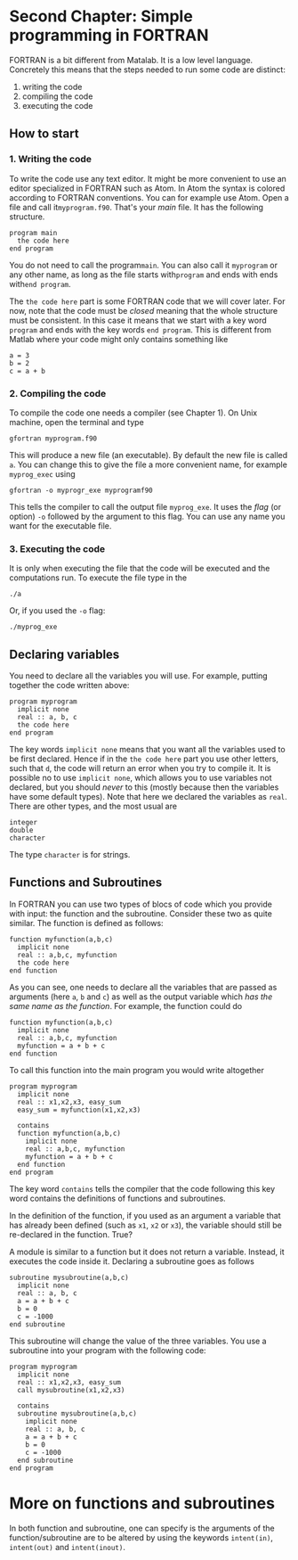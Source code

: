 # Second Chapter: Simple programming in FORTRAN

FORTRAN is a bit different from Matalab. It is a low level language. Concretely this means that the steps needed to run some code are distinct:
1. writing the code
2. compiling the code
3. executing the code

## How to start
### 1. Writing the code

To write the code use any text editor. It might be more convenient to use an editor specialized in FORTRAN such as Atom. In Atom the syntax is colored according to FORTRAN conventions. You can for example use Atom. Open a file and call it```myprogram.f90```. That's your *main* file. It has the following structure.

```
program main
  the code here
end program
```
You do not need to call the program```main```. You can also call it ```myprogram``` or any other name, as long as the file starts with```program``` and ends with ends with```end program```.

The ```the code here``` part is some FORTRAN code that we will cover later. For now, note that the code must be *closed* meaning that the whole structure must be consistent. In this case it means that we start with a key word ```program``` and ends with the key words ```end program```. This is different from Matlab where your code might only contains something like
```
a = 3
b = 2
c = a + b
```

### 2. Compiling the code

To compile the code one needs a compiler (see Chapter 1). On Unix machine, open the terminal and type
```
gfortran myprogram.f90
```
This will produce a new file (an executable). By default the new file is called ```a```. You can change this to give the file a more convenient name, for example ```myprog_exec``` using
```
gfortran -o myprogr_exe myprogramf90
```
This tells the compiler to call the output file ```myprog_exe```. It uses the *flag* (or option) ```-o``` followed by the argument to this flag. You can use any name you want for the executable file.

### 3. Executing the code

It is only when executing the file that the code will be executed and the computations run. To execute the file type in the 
```
./a
```
Or, if you used the ```-o``` flag:
```
./myprog_exe
```
## Declaring variables

You need to declare all the variables you will use. For example, putting together the code written above:
```
program myprogram
  implicit none
  real :: a, b, c
  the code here
end program
```
The key words ```implicit none``` means that you want all the variables used to be first declared. Hence if in the ```the code here``` part you use other letters, such that ```d```, the code will return an error when you try to compile it. It is possible no to use ```implicit none```, which allows you to use variables not declared, but you should *never* to this (mostly because then the variables have some default types). Note that here we declared the variables as ```real```. There are other types, and the most usual are
```
integer
double
character
```
The type ```character``` is for strings.

## Functions and Subroutines

In FORTRAN you can use two types of blocs of code which you provide with input: the function and the subroutine. Consider these two as quite similar. The function is defined as follows:
```
function myfunction(a,b,c)
  implicit none
  real :: a,b,c, myfunction
  the code here
end function
```
As you can see, one needs to declare all the variables that are passed as arguments (here ```a```, ```b``` and ```c```) as well as the output variable which *has the same name as the function*. For example, the function could do
```
function myfunction(a,b,c)
  implicit none
  real :: a,b,c, myfunction
  myfunction = a + b + c
end function
```
To call this function into the main program you would write altogether
```
program myprogram
  implicit none
  real :: x1,x2,x3, easy_sum
  easy_sum = myfunction(x1,x2,x3)
  
  contains
  function myfunction(a,b,c)
    implicit none
    real :: a,b,c, myfunction
    myfunction = a + b + c
  end function
end program
```
The key word ```contains``` tells the compiler that the code following this key word contains the definitions of functions and subroutines. 

In the definition of the function, if you used as an argument a variable that has already been defined (such as ```x1```, ```x2``` or ```x3```), the variable should still be re-declared in the function. True?

A module is similar to a function but it does not return a variable. Instead, it executes the code inside it. Declaring a subroutine goes as follows
```
subroutine mysubroutine(a,b,c)
  implicit none
  real :: a, b, c
  a = a + b + c
  b = 0
  c = -1000
end subroutine
```
This subroutine will change the value of the three variables. You use a subroutine into your program with the following code:
```
program myprogram
  implicit none
  real :: x1,x2,x3, easy_sum
  call mysubroutine(x1,x2,x3)
  
  contains
  subroutine mysubroutine(a,b,c)
    implicit none
    real :: a, b, c
    a = a + b + c
    b = 0
    c = -1000
  end subroutine
end program
```

# More on functions and subroutines

In both function and subroutine, one can specify is the arguments of the function/subroutine are to be altered by using the keywords ```intent(in)```, ```intent(out)``` and ```intent(inout)```.






